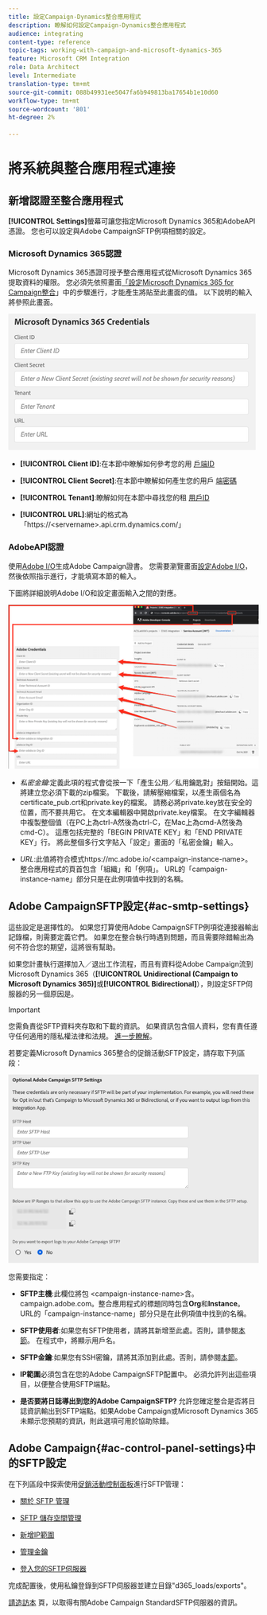 ```yaml
---
title: 設定Campaign-Dynamics整合應用程式
description: 瞭解如何設定Campaign-Dynamics整合應用程式
audience: integrating
content-type: reference
topic-tags: working-with-campaign-and-microsoft-dynamics-365
feature: Microsoft CRM Integration
role: Data Architect
level: Intermediate
translation-type: tm+mt
source-git-commit: 088b49931ee5047fa6b949813ba17654b1e10d60
workflow-type: tm+mt
source-wordcount: '801'
ht-degree: 2%

---
```



# 將系統與整合應用程式連接

## 新增認證至整合應用程式

**[!UICONTROL Settings]**&#x200B;螢幕可讓您指定Microsoft Dynamics 365和AdobeAPI憑證。 您也可以設定與Adobe CampaignSFTP例項相關的設定。

### Microsoft Dynamics 365認證

Microsoft Dynamics 365憑證可授予整合應用程式從Microsoft Dynamics 365提取資料的權限。  您必須先依照畫面[「設定Microsoft Dynamics 365 for Campaign整合](../../integrating/using/d365-acs-configure-d365.md)」中的步驟進行，才能產生將貼至此畫面的值。 以下說明的輸入將參照此畫面。

![](assets/do-not-localize/d365-to-acs-ui-page-workflows-settings-d365.png)

* **[!UICONTROL Client ID]**:在本節中瞭解如何參考您的用 [戶端ID](../../integrating/using/d365-acs-configure-d365.md#register-a-new-app)

* **[!UICONTROL Client Secret]**:在本節中瞭解如何產生您的用戶 [端密碼](../../integrating/using/d365-acs-configure-d365.md#generate-a-client-secret)

* **[!UICONTROL Tenant]**:瞭解如何在本節中尋找您的租 [用戶ID](../../integrating/using/d365-acs-configure-d365.md#get-the-tenant-id)

* **[!UICONTROL URL]**:網址的格式為「https://&lt;servername>.api.crm.dynamics.com/」

### AdobeAPI認證

使用[Adobe I/O](https://www.adobe.io/)生成Adobe Campaign證書。 您需要瀏覽畫面[設定Adobe I/O](../../integrating/using/d365-acs-configure-adobe-io.md)，然後依照指示進行，才能填寫本節的輸入。

下圖將詳細說明Adobe I/O和設定畫面輸入之間的對應。

![](assets/do-not-localize/d365-to-acs-ui-page-workflows-settings-adobeio.png)

* *私密金鑰*:定義此項的程式會從按一下「產生公用／私用鑰匙對」按鈕開始。這將建立您必須下載的zip檔案。 下載後，請解壓縮檔案，以產生兩個名為certificate_pub.crt和private.key的檔案。 請務必將private.key放在安全的位置，而不要共用它。 在文本編輯器中開啟private.key檔案。 在文字編輯器中複製整個值（在PC上為ctrl-A然後為ctrl-C，在Mac上為cmd-A然後為cmd-C）。 這應包括完整的「BEGIN PRIVATE KEY」和「END PRIVATE KEY」行。 將此整個多行文字貼入「設定」畫面的「私密金鑰」輸入。

* *URL*:此值將符合模式https\://mc.adobe.io/&lt;campaign-instance-name>。整合應用程式的頁首包含「組織」和「例項」。 URL的「campaign-instance-name」部分只是在此例項值中找到的名稱。

## Adobe CampaignSFTP設定{#ac-smtp-settings}

這些設定是選擇性的。 如果您打算使用Adobe CampaignSFTP例項從連接器輸出記錄檔，則需要定義它們。 如果您在整合執行時遇到問題，而且需要除錯輸出為何不符合您的期望，這將很有幫助。

如果您計畫執行選擇加入／退出工作流程，而且有資料從Adobe Campaign流到Microsoft Dynamics 365（**[!UICONTROL Unidirectional (Campaign to Microsoft Dynamics 365)]**&#x200B;或&#x200B;**[!UICONTROL Bidirectional]**），則設定SFTP伺服器的另一個原因是。

>[!IMPORTANT]
>
>您需負責從SFTP資料夾存取和下載的資訊。 如果資訊包含個人資料，您有責任遵守任何適用的隱私權法律和法規。 [進一步瞭解](../../integrating/using/d365-acs-notices-and-recommendations.md#acs-msdyn-manage-privacy)。


若要定義Microsoft Dynamics 365整合的促銷活動SFTP設定，請存取下列區段：

![](assets/do-not-localize/d365-to-acs-ui-page-workflows-settings-sftp.png)

您需要指定：

* **SFTP主機**:此欄位將包 &lt;campaign-instance-name>含。campaign.adobe.com。整合應用程式的標題同時包含&#x200B;**Org**&#x200B;和&#x200B;**Instance**。 URL的「campaign-instance-name」部分只是在此例項值中找到的名稱。

* **SFTP使用者**:如果您有SFTP使用者，請將其新增至此處。否則，請參閱[本節](#ac-control-panel-settings)。 在程式中，將顯示用戶名。

* **SFTP金鑰**:如果您有SSH密鑰，請將其添加到此處。否則，請參閱[本節](#ac-control-panel-settings)。

* **IP範圍**&#x200B;必須包含在您的Adobe CampaignSFTP配置中。 必須允許列出這些項目，以便整合使用SFTP端點。

* **是否要將日誌導出到您的Adobe CampaignSFTP?** 允許您確定整合是否將日誌資訊輸出到SFTP端點。如果Adobe Campaign或Microsoft Dynamics 365未顯示您預期的資訊，則此選項可用於協助除錯。

## Adobe Campaign{#ac-control-panel-settings}中的SFTP設定

在下列區段中探索使用[促銷活動控制面板](https://experienceleague.adobe.com/docs/control-panel/using/control-panel-home.html?lang=zh-Hant)進行SFTP管理：

* [關於 SFTP 管理](https://experienceleague.adobe.com/docs/control-panel/using/sftp-management/about-sftp-management.html?lang=en#sftp-management)

* [SFTP 儲存空間管理](https://experienceleague.adobe.com/docs/control-panel/using/sftp-management/key-management.html?lang=en#installing-ssh-key)

* [新增IP範圍](https://experienceleague.adobe.com/docs/control-panel/using/sftp-management/ip-range-allow-listing.html?lang=en#sftp-management)

* [管理金鑰](https://experienceleague.adobe.com/docs/control-panel/using/sftp-management/key-management.html?lang=en#sftp-management)

* [登入您的SFTP伺服器](https://experienceleague.adobe.com/docs/control-panel/using/sftp-management/logging-into-sftp-server.html?lang=en#sftp-management)

完成配置後，使用私鑰登錄到SFTP伺服器並建立目錄&quot;d365_loads/exports&quot;。

[請造訪本](https://experienceleague.adobe.com/docs/campaign-standard-learn/control-panel/sftp-management/monitoring-server-capacity.html?lang=en#sftp-management) 頁，以取得有關Adobe Campaign StandardSFTP伺服器的資訊。
